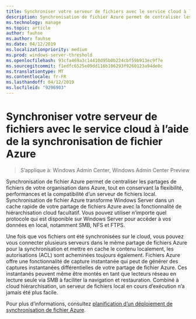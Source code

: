 ```yaml
---
title: Synchroniser votre serveur de fichiers avec le service cloud à l’aide de la synchronisation de fichier Azure
description: Synchronisation de fichier Azure permet de centraliser les partages de fichiers de votre organisation dans Azure, tout en conservant la flexibilité, performances et la compatibilité d’un serveur de fichiers local. Synchronisation de fichier Azure transforme Windows Server dans un cache rapide de votre partage de fichiers Azure avec la fonctionnalité de hiérarchisation cloud facultatif.
ms.technology: manage
ms.topic: article
author: fauhse
ms.author: fauhse
ms.date: 04/12/2019
ms.localizationpriority: medium
ms.prod: windows-server-threshold
ms.openlocfilehash: 93cfa469a3c14410d95b0b224cbf59b913ec9f7e
ms.sourcegitcommit: f1edfc6525e09dd116b106293f9260123a94de0c
ms.translationtype: MT
ms.contentlocale: fr-FR
ms.lasthandoff: 04/12/2019
ms.locfileid: "9296903"
---
```

# Synchroniser votre serveur de fichiers avec le service cloud à l’aide de la synchronisation de fichier Azure

>S’applique à: Windows Admin Center, Windows Admin Center Preview

Synchronisation de fichier Azure permet de centraliser les partages de fichiers de votre organisation dans Azure, tout en conservant la flexibilité, performances et la compatibilité d’un serveur de fichiers local. Synchronisation de fichier Azure transforme Windows Server dans un cache rapide de votre partage de fichiers Azure avec la fonctionnalité de hiérarchisation cloud facultatif. Vous pouvez utiliser n’importe quel protocole qui est disponible sur Windows Server pour accéder à vos données en local, notamment SMB, NFS et FTPS.

Une fois que vos fichiers ont été synchronisées sur le cloud, vous pouvez vous connecter plusieurs serveurs dans le même partage de fichiers Azure pour la synchronisation et mettre en cache le contenu localement, les autorisations (ACL) sont acheminées toujours également. Fichiers Azure offre une fonctionnalité de capture instantanée qui peut de générer des captures instantanées différentielles de votre partage de fichier Azure. Ces instantanés peuvent même être montés en tant que lecteurs réseau en lecture seule via SMB à faciliter la navigation et restauration. Combiné à cloud hiérarchisation, un serveur de fichiers local en cours d’exécution n’a jamais été plus facile.

Pour plus d’informations, consultez [planification d’un déploiement de synchronisation de fichier Azure](https://aka.ms/afs).